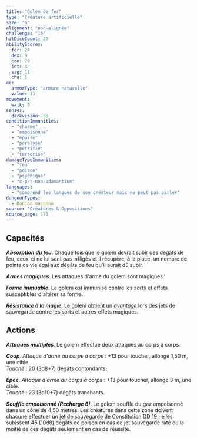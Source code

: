 ```yaml
---
title: "Golem de fer"
type: "Créature artificielle"
size: "G"
alignment: "non-alignée"
challenge: "16"
hitDiceCount: 20
abilityScores:
  for: 24
  dex: 9
  con: 20
  int: 3
  sag: 11
  cha: 1
ac:
  armorType: "armure naturelle"
  value: 11
movement:
  walk: 9
senses:
  darkvision: 36
conditionImmunities:
  - "charme"
  - "empoisonne"
  - "epuise"
  - "paralyse"
  - "petrifie"
  - "terrorise"
damageTypeImmunities:
  - "feu"
  - "poison"
  - "psychique"
  - "c-p-t-non-adamantium"
languages:
  - "comprend les langues de son créateur mais ne peut pas parler"
dungeonTypes:
  - Donjon maçonné
source: "Créatures & Oppositions"
source_page: 171
---
```

## Capacités
_**Absorption du feu**_. Chaque fois que le golem devrait subir des dégâts de feu, ceux-ci ne lui sont pas infligés et il récupère, à la place, un nombre de points de vie égal aux dégâts de feu qu'il aurait dû subir.

_**Armes magiques**_. Les attaques d'arme du golem sont magiques.

_**Forme immuable**_. Le golem est immunisé contre les sorts et effets susceptibles d'altérer sa forme.

_**Résistance à la magie**_. Le golem obtient un [_avantage_](/utiliser-les-caracteristiques/#avantage-et-desavantage) lors des jets de sauvegarde contre les sorts et autres effets magiques.

## Actions
_**Attaques multiples**_. Le golem effectue deux attaques au corps à corps.

_**Coup**_. _Attaque d'arme au corps à corps_ : +13 pour toucher, allonge 1,50 m, une cible.  
_Touché_ : 20 (3d8+7) dégâts contondants.

_**Épée**_. _Attaque d'arme au corps à corps_ : +13 pour toucher, allonge 3 m, une cible.  
_Touché_ : 23 (3d10+7) dégâts tranchants.

_**Souffle empoisonné (Recharge 6)**_. Le golem souffle du gaz empoisonné dans un cône de 4,50 mètres. Les créatures dans cette zone doivent chacune effectuer un [jet de sauvegarde](/utiliser-les-caracteristiques/#jets-de-sauvegarde) de Constitution DD 19 ; elles subissent 45 (10d8) dégâts de poison en cas de jet sauvegarde raté ou la moitié de ces dégâts seulement en cas de réussite.
